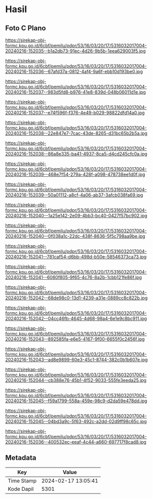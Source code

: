 # Hasil

## Foto C Plano

https://sirekap-obj-formc.kpu.go.id/6cbf/pemilu/pdpr/53/16/03/20/17/5316032017004-20240216-152035--b1a2db73-91ec-4d26-9b5b-1eea629003f5.jpg

https://sirekap-obj-formc.kpu.go.id/6cbf/pemilu/pdpr/53/16/03/20/17/5316032017004-20240216-152036--67afd37a-0812-4af4-9a6f-ebb10d193be0.jpg

https://sirekap-obj-formc.kpu.go.id/6cbf/pemilu/pdpr/53/16/03/20/17/5316032017004-20240216-152037--983d5fd8-b976-41e8-839d-048b06011d1e.jpg

https://sirekap-obj-formc.kpu.go.id/6cbf/pemilu/pdpr/53/16/03/20/17/5316032017004-20240216-152037--e74f596f-f376-4e49-b029-98822dfd14a0.jpg

https://sirekap-obj-formc.kpu.go.id/6cbf/pemilu/pdpr/53/16/03/20/17/5316032017004-20240216-152038--22e847e7-7cac-43de-8265-d31bc65b2b5a.jpg

https://sirekap-obj-formc.kpu.go.id/6cbf/pemilu/pdpr/53/16/03/20/17/5316032017004-20240216-152038--86a8e335-ba41-4937-8ca5-d4cd245cfc0a.jpg

https://sirekap-obj-formc.kpu.go.id/6cbf/pemilu/pdpr/53/16/03/20/17/5316032017004-20240216-152039--468e7f54-279a-428f-a098-478738ee1d0f.jpg

https://sirekap-obj-formc.kpu.go.id/6cbf/pemilu/pdpr/53/16/03/20/17/5316032017004-20240216-152039--50a01112-a8cf-4a06-ab37-3afcb038fa69.jpg

https://sirekap-obj-formc.kpu.go.id/6cbf/pemilu/pdpr/53/16/03/20/17/5316032017004-20240216-152040--1a25e142-2e09-4bb3-bc40-0427f57bc902.jpg

https://sirekap-obj-formc.kpu.go.id/6cbf/pemilu/pdpr/53/16/03/20/17/5316032017004-20240216-152040--0f038a1c-22dc-438f-8636-5f5c798aa9be.jpg

https://sirekap-obj-formc.kpu.go.id/6cbf/pemilu/pdpr/53/16/03/20/17/5316032017004-20240216-152041--781caf54-d6bb-498d-b50e-58546373ca73.jpg

https://sirekap-obj-formc.kpu.go.id/6cbf/pemilu/pdpr/53/16/03/20/17/5316032017004-20240216-152041--6060f805-9f65-4c76-8a2b-1cbb121fe86f.jpg

https://sirekap-obj-formc.kpu.go.id/6cbf/pemilu/pdpr/53/16/03/20/17/5316032017004-20240216-152042--68de98c0-13d1-4239-a31e-0889cc8c822b.jpg

https://sirekap-obj-formc.kpu.go.id/6cbf/pemilu/pdpr/53/16/03/20/17/5316032017004-20240216-152042--04cc46fb-4645-4d68-98a4-6e1e9c8bc911.jpg

https://sirekap-obj-formc.kpu.go.id/6cbf/pemilu/pdpr/53/16/03/20/17/5316032017004-20240216-152043--892585fa-e6e5-4167-9f00-6655f0c2456f.jpg

https://sirekap-obj-formc.kpu.go.id/6cbf/pemilu/pdpr/53/16/03/20/17/5316032017004-20240216-152043--ad8e9899-60e3-45c1-8744-382c0b1b607e.jpg

https://sirekap-obj-formc.kpu.go.id/6cbf/pemilu/pdpr/53/16/03/20/17/5316032017004-20240216-152044--cb388e76-45b1-4f52-9033-555fe3eeda25.jpg

https://sirekap-obj-formc.kpu.go.id/6cbf/pemilu/pdpr/53/16/03/20/17/5316032017004-20240216-152045--f59a1799-558a-459e-98c9-d2da59e478dd.jpg

https://sirekap-obj-formc.kpu.go.id/6cbf/pemilu/pdpr/53/16/03/20/17/5316032017004-20240216-152045--04bd3a9c-5f63-492c-a2dd-02d9ff98c65c.jpg

https://sirekap-obj-formc.kpu.go.id/6cbf/pemilu/pdpr/53/16/03/20/17/5316032017004-20240216-152036--400532ec-eeaf-4c44-a660-697717f8cad8.jpg


## Metadata

| Key        | Value               |
| ---------- | ------------------- |
| Time Stamp | 2024-02-17 13:05:41 |
| Kode Dapil | 5301                |




